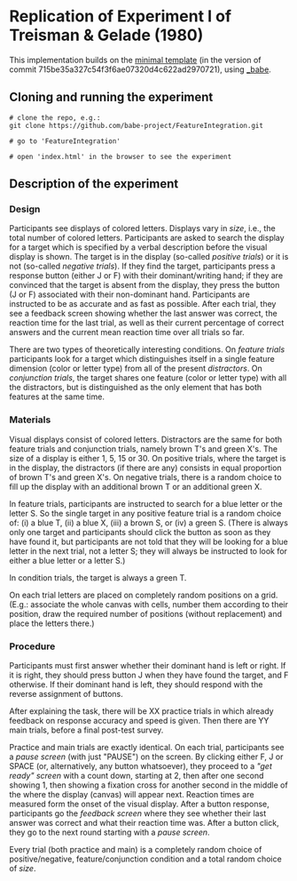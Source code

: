 # Replication of Experiment I of Treisman & Gelade (1980)

This implementation builds on the [minimal template](https://github.com/babe-project/MinimalTemplate) (in the version of commit 715be35a327c54f3f6ae07320d4c622ad2970721), using [_babe](https://babe-project.github.io/babe_site/).

## Cloning and running the experiment

```
# clone the repo, e.g.:
git clone https://github.com/babe-project/FeatureIntegration.git

# go to 'FeatureIntegration'

# open 'index.html' in the browser to see the experiment
```

## Description of the experiment

### Design

Participants see displays of colored letters. Displays vary in *size*, i.e., the total number of colored letters. Participants are asked to search the display for a target which is specified by a verbal description before the visual display is shown. The target is in the display (so-called *positive trials*) or it is not (so-called *negative trials*). If they find the target, participants press a response button (either J or F) with their dominant/writing hand; if they are convinced that the target is absent from the display, they press the button (J or F) associated with their non-dominant hand. Participants are instructed to be as accurate and as fast as possible. After each trial, they see a feedback screen showing whether the last answer was correct, the reaction time for the last trial, as well as their current percentage of correct answers and the current mean reaction time over all trials so far.

There are two types of theoretically interesting conditions. On *feature trials* participants look for a target which distinguishes itself in a single feature dimension (color or letter type) from all of the present *distractors*. On *conjunction trials*, the target shares one feature (color or letter type) with all the distractors, but is distinguished as the only element that has both features at the same time.

### Materials

Visual displays consist of colored letters. Distractors are the same for both feature trials and conjunction trials, namely brown T's and green X's. The size of a display is either 1, 5, 15 or 30. On positive trials, where the target is in the display, the distractors (if there are any) consists in equal proportion of brown T's and green X's. On negative trials, there is a random choice to fill up the display with an additional brown T or an additional green X.

In feature trials, participants are instructed to search for a blue letter or the letter S. So the single target in any positive feature trial is a random choice of: (i) a blue T, (ii) a blue X, (iii) a brown S, or (iv) a green S. (There is always only one target and participants should click the button as soon as they have found it, but participants are not told that they will be looking for a blue letter in the next trial, not a letter S; they will always be instructed to look for either a blue letter or a letter S.)

In condition trials, the target is always a green T.

On each trial letters are placed on completely random positions on a grid. (E.g.: associate the whole canvas with cells, number them according to their position, draw the required number of positions (without replacement) and place the letters there.)

### Procedure

Participants must first answer whether their dominant hand is left or right. If it is right, they should press button J when they have found the target, and F otherwise. If their dominant hand is left, they should respond with the reverse assignment of buttons.

After explaining the task, there will be XX practice trials in which already feedback on response accuracy and speed is given. Then there are YY main trials, before a final post-test survey.

Practice and main trials are exactly identical. On each trial, participants see a *pause screen* (with just "PAUSE") on the screen. By clicking either F, J or SPACE (or, alternatively, any button whatsoever), they proceed to a *"get ready" screen* with a count down, starting at 2, then after one second showing 1, then showing a fixation cross for another second in the middle of the where the display (canvas) will appear next. Reaction times are measured form the onset of the visual display. After a button response, participants go the *feedback screen* where they see whether their last answer was correct and what their reaction time was. After a button click, they go to the next round starting with a *pause screen*.

Every trial (both practice and main) is a completely random choice of positive/negative, feature/conjunction condition and a total random choice of *size*.
